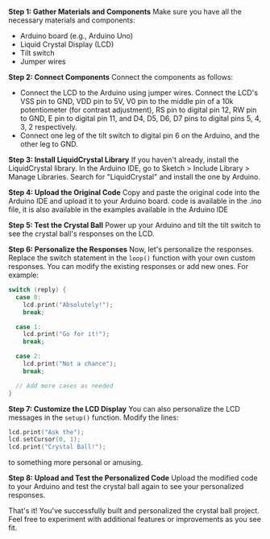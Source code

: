 

**Step 1: Gather Materials and Components**
Make sure you have all the necessary materials and components:
- Arduino board (e.g., Arduino Uno)
- Liquid Crystal Display (LCD)
- Tilt switch
- Jumper wires

**Step 2: Connect Components**
Connect the components as follows:
- Connect the LCD to the Arduino using jumper wires. Connect the LCD's VSS pin to GND, VDD pin to 5V, V0 pin to the middle pin of a 10k potentiometer (for contrast adjustment), RS pin to digital pin 12, RW pin to GND, E pin to digital pin 11, and D4, D5, D6, D7 pins to digital pins 5, 4, 3, 2 respectively.
- Connect one leg of the tilt switch to digital pin 6 on the Arduino, and the other leg to GND.

**Step 3: Install LiquidCrystal Library**
If you haven't already, install the LiquidCrystal library. In the Arduino IDE, go to Sketch > Include Library > Manage Libraries. Search for "LiquidCrystal" and install the one by Arduino.

**Step 4: Upload the Original Code**
Copy and paste the original code into the Arduino IDE and upload it to your Arduino board.
code is available in the .ino file, it is also available in the examples available in the Arduino IDE

**Step 5: Test the Crystal Ball**
Power up your Arduino and tilt the tilt switch to see the crystal ball's responses on the LCD.

**Step 6: Personalize the Responses**
Now, let's personalize the responses. Replace the switch statement in the `loop()` function with your own custom responses. You can modify the existing responses or add new ones. For example:
```cpp
switch (reply) {
  case 0:
    lcd.print("Absolutely!");
    break;

  case 1:
    lcd.print("Go for it!");
    break;

  case 2:
    lcd.print("Not a chance");
    break;

  // Add more cases as needed
}
```

**Step 7: Customize the LCD Display**
You can also personalize the LCD messages in the `setup()` function. Modify the lines:
```cpp
lcd.print("Ask the");
lcd.setCursor(0, 1);
lcd.print("Crystal Ball!");
```
to something more personal or amusing.

**Step 8: Upload and Test the Personalized Code**
Upload the modified code to your Arduino and test the crystal ball again to see your personalized responses.

That's it! You've successfully built and personalized the crystal ball project. Feel free to experiment with additional features or improvements as you see fit.
